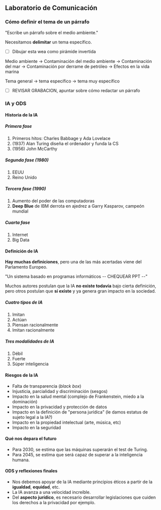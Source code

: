 ## Laboratorio de Comunicación

### Cómo definir el tema de un párrafo

"Escribe un párrafo sobre el medio ambiente."

Necesitamos **delimitar** un tema específico.

- [ ] Dibujar esta wea como pirámide invertida

Medio ambiente -> Contaminación del medio ambiente -> Contaminación del mar -> Contaminación por derrame de petróleo -> Efectos en la vida marina

Tema general -> tema específico -> tema muy específico

- [ ] REVISAR GRABACION, apuntar sobre cómo redactar un párrafo

### IA y ODS

#### Historia de la IA

##### Primera fase

1. Primeros hitos: Charles Babbage y Ada Lovelace
2. (1937) Alan Turing diseña el ordenador y funda la CS
3. (1956) John McCarthy

##### Segunda fase (1980)

1. EEUU
2. Reino Unido

##### Tercera fase (1990)

1. Aumento del poder de las computadoras
2. **Deep Blue** de IBM derrota en ajedrez a Garry Kasparov, campeón mundial

##### Cuarta fase

1. Internet
2. Big Data

#### Definición de IA

**Hay muchas definiciones**, pero una de las más acertadas viene del Parlamento Europeo.

"Un sistema basado en programas informáticos -- CHEQUEAR PPT --"

Muchos autores postulan que la IA **no existe todavía** bajo cierta definición, pero otros postulan que **sí existe** y ya genera gran impacto en la sociedad.

##### Cuatro tipos de IA

1. Imitan
2. Actúan
3. Piensan racionalmente
4. Imitan racionalmente

##### Tres modalidades de IA

1. Débil
2. Fuerte
3. Súper inteligencia

#### Riesgos de la IA

- Falta de transparencia (*black box*)
- Injusticia, parcialidad y discriminación (sesgos)
- Impacto en la salud mental (complejo de Frankenstein, miedo a la dominación)
- Impacto en la privacidad y protección de datos
- Impacto en la definición de "persona jurídica" (le damos estatus de sujeto legal a la IA?)
- Impacto en la propiedad intelectual (arte, música, etc)
- Impacto en la seguridad

#### Qué nos depara el futuro

- Para 2030, se estima que las máquinas superarán el test de Turing.
- Para 2045, se estima que será capaz de superar a la inteligencia humana.

#### ODS y reflexiones finales

- Nos debemos apoyar de la IA mediante principios éticos a partir de la **igualdad**, **equidad**, etc.
- La IA avanza a una velocidad increíble.
- Del **aspecto jurídico**, es necesario desarrollar legislaciones que cuiden los derechos a la privacidad por ejemplo.
